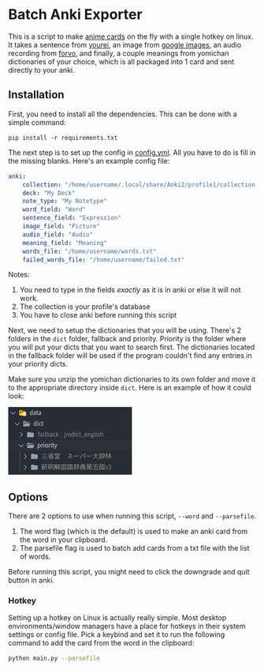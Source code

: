 # Batch Anki Exporter

This is a script to make [anime cards]("https://www.animecards.site") on the fly with a single hotkey on linux. It takes a sentence from [yourei](https://www.yourei.jp), an image from [google images](https://www.google.com/imghp?hl=ja), an audio recording from [forvo](https://www.forvo.com), and finally, a couple meanings from yomichan dictionaries of your choice, which is all packaged into 1 card and sent directly to your anki.

## Installation

First, you need to install all the dependencies. This can be done with a simple command:

```
pip install -r requirements.txt
```

The next step is to set up the config in [config.yml](config.yml). All you have to do is fill in the missing blanks.
Here's an example config file:

```yml
anki:
    collection: "/home/username/.local/share/Anki2/profile1/collection.anki2"
    deck: "My Deck"
    note_type: "My Notetype"
    word_field: "Word"
    sentence_field: "Expression"
    image_field: "Picture"
    audio_field: "Audio"
    meaning_field: "Meaning"
    words_file: "/home/username/words.txt"
    failed_words_file: "/home/username/failed.txt"
```

Notes:

1. You need to type in the fields _exactly_ as it is in anki or else it will not work.
2. The collection is your profile's database
3. You have to close anki before running this script

Next, we need to setup the dictionaries that you will be using. There's 2 folders in the `dict` folder, fallback and priority. Priority is the folder where you will put your dicts that you want to search first. The dictionaries located in the fallback folder will be used if the program couldn't find any entries in your priority dicts.

Make sure you unzip the yomichan dictionaries to its own folder and move it to the appropriate directory inside `dict`. Here is an example of how it could look:

![](screenshots/dicts.png)

## Options

There are 2 options to use when running this script, `--word` and `--parsefile`.

1. The word flag (which is the default) is used to make an anki card from the word in your clipboard.
2. The parsefile flag is used to batch add cards from a txt file with the list of words.

Before running this script, you might need to click the downgrade and quit button in anki.

### Hotkey

Setting up a hotkey on Linux is actually really simple. Most desktop environments/window managers have a place for hotkeys in their system settings or config file.
Pick a keybind and set it to run the following command to add the card from the word in the clipboard:
```bash
python main.py --parsefile
```
